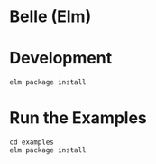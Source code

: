 # Belle (Elm)

# Development

```
elm package install
```

# Run the Examples

```
cd examples
elm package install
```

